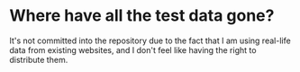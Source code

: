# Where have all the test data gone?

It's not committed into the repository due to the fact that I am using real-life data from existing websites, and I don't feel like having the right to distribute them.

